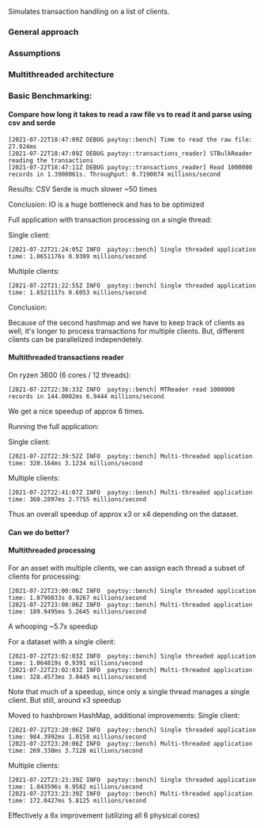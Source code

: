 Simulates transaction handling on a list of clients.



### General approach


### Assumptions


### Multithreaded architecture





### Basic Benchmarking:

#### Compare how long it takes to read a raw file vs to read it and parse using csv and serde

```
[2021-07-22T18:47:09Z DEBUG paytoy::bench] Time to read the raw file: 27.924ms
[2021-07-22T18:47:09Z DEBUG paytoy::transactions_reader] STBulkReader reading the transactions
[2021-07-22T18:47:11Z DEBUG paytoy::transactions_reader] Read 1000000 records in 1.3908061s. Throughput: 0.7190074 millions/second
```

Results: CSV Serde is much slower ~50 times

Conclusion: IO is a huge bottleneck and has to be optimized

Full application with transaction processing on a single thread:


Single client:

```
[2021-07-22T21:24:05Z INFO  paytoy::bench] Single threaded application time: 1.0651176s 0.9389 millions/second
```
Multiple clients:
```
[2021-07-22T21:22:55Z INFO  paytoy::bench] Single threaded application time: 1.6521117s 0.6053 millions/second
```

Conclusion:

Because of the second hashmap and we have to keep track of clients as well, it's longer to process transactions for multiple clients.
But, different clients can be parallelized independetely.

#### Multithreaded transactions reader

On ryzen 3600 (6 cores / 12 threads):
```
[2021-07-22T22:36:33Z INFO  paytoy::bench] MTReader read 1000000 records in 144.0002ms 6.9444 millions/second
```

We get a nice speedup of approx 6 times.

Running the full application:

Single client:

```
[2021-07-22T22:39:52Z INFO  paytoy::bench] Multi-threaded application time: 320.164ms 3.1234 millions/second
```

Multiple clients:
```
[2021-07-22T22:41:07Z INFO  paytoy::bench] Multi-threaded application time: 360.2897ms 2.7755 millions/second
```

Thus an overall speedup of approx x3 or x4 depending on the dataset.

#### Can we do better?

#### Multithreaded processing

For an asset with multiple clients, we can assign each thread a subset of clients for processing:

```
[2021-07-22T23:00:06Z INFO  paytoy::bench] Single threaded application time: 1.0790833s 0.9267 millions/second
[2021-07-22T23:00:06Z INFO  paytoy::bench] Multi-threaded application time: 189.9495ms 5.2645 millions/second
```

A whooping ~5.7x speedup


For a dataset with a single client:

```
[2021-07-22T23:02:03Z INFO  paytoy::bench] Single threaded application time: 1.064819s 0.9391 millions/second
[2021-07-22T23:02:03Z INFO  paytoy::bench] Multi-threaded application time: 328.4573ms 3.0445 millions/second
```

Note that much of a speedup, since only a single thread manages a single client. But still, around x3 speedup

Moved to hashbrown HashMap, additional improvements:
Single client:

```
[2021-07-22T23:20:06Z INFO  paytoy::bench] Single threaded application time: 984.3992ms 1.0158 millions/second
[2021-07-22T23:20:06Z INFO  paytoy::bench] Multi-threaded application time: 269.338ms 3.7128 millions/second
```

Multiple clients:
```
[2021-07-22T23:23:39Z INFO  paytoy::bench] Single threaded application time: 1.043596s 0.9582 millions/second
[2021-07-22T23:23:39Z INFO  paytoy::bench] Multi-threaded application time: 172.0427ms 5.8125 millions/second
```

Effectively a 6x improvement (utilizing all 6 physical cores)

